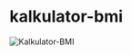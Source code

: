 # kalkulator-bmi
![Kalkulator-BMI](https://github.com/nic00la1/kalkulator-bmi/assets/99048749/4ced1ec6-ca95-495a-ab09-adc260051d5c)
